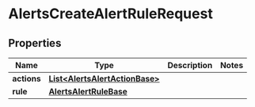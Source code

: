 

# AlertsCreateAlertRuleRequest


## Properties

| Name | Type | Description | Notes |
|------------ | ------------- | ------------- | -------------|
|**actions** | [**List&lt;AlertsAlertActionBase&gt;**](AlertsAlertActionBase.md) |  |  |
|**rule** | [**AlertsAlertRuleBase**](AlertsAlertRuleBase.md) |  |  |



